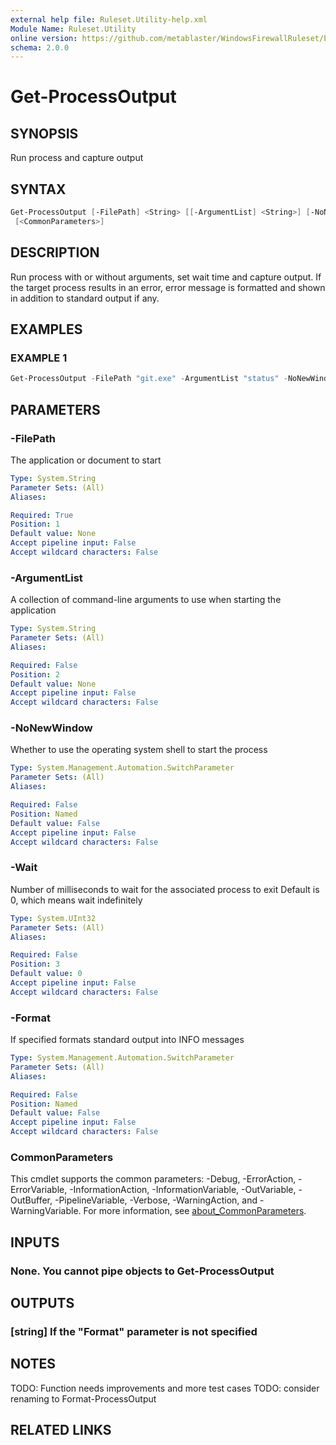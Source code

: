 ```yaml
---
external help file: Ruleset.Utility-help.xml
Module Name: Ruleset.Utility
online version: https://github.com/metablaster/WindowsFirewallRuleset/blob/master/Modules/Ruleset.Utility/Help/en-US/Get-ProcessOutput.md
schema: 2.0.0
---
```


# Get-ProcessOutput

## SYNOPSIS

Run process and capture output

## SYNTAX

```powershell
Get-ProcessOutput [-FilePath] <String> [[-ArgumentList] <String>] [-NoNewWindow] [[-Wait] <UInt32>] [-Format]
 [<CommonParameters>]
```

## DESCRIPTION

Run process with or without arguments, set wait time and capture output.
If the target process results in an error, error message is formatted and shown in addition
to standard output if any.

## EXAMPLES

### EXAMPLE 1

```powershell
Get-ProcessOutput -FilePath "git.exe" -ArgumentList "status" -NoNewWindow -Wait 3000
```

## PARAMETERS

### -FilePath

The application or document to start

```yaml
Type: System.String
Parameter Sets: (All)
Aliases:

Required: True
Position: 1
Default value: None
Accept pipeline input: False
Accept wildcard characters: False
```

### -ArgumentList

A collection of command-line arguments to use when starting the application

```yaml
Type: System.String
Parameter Sets: (All)
Aliases:

Required: False
Position: 2
Default value: None
Accept pipeline input: False
Accept wildcard characters: False
```

### -NoNewWindow

Whether to use the operating system shell to start the process

```yaml
Type: System.Management.Automation.SwitchParameter
Parameter Sets: (All)
Aliases:

Required: False
Position: Named
Default value: False
Accept pipeline input: False
Accept wildcard characters: False
```

### -Wait

Number of milliseconds to wait for the associated process to exit
Default is 0, which means wait indefinitely

```yaml
Type: System.UInt32
Parameter Sets: (All)
Aliases:

Required: False
Position: 3
Default value: 0
Accept pipeline input: False
Accept wildcard characters: False
```

### -Format

If specified formats standard output into INFO messages

```yaml
Type: System.Management.Automation.SwitchParameter
Parameter Sets: (All)
Aliases:

Required: False
Position: Named
Default value: False
Accept pipeline input: False
Accept wildcard characters: False
```

### CommonParameters

This cmdlet supports the common parameters: -Debug, -ErrorAction, -ErrorVariable, -InformationAction, -InformationVariable, -OutVariable, -OutBuffer, -PipelineVariable, -Verbose, -WarningAction, and -WarningVariable. For more information, see [about_CommonParameters](http://go.microsoft.com/fwlink/?LinkID=113216).

## INPUTS

### None. You cannot pipe objects to Get-ProcessOutput

## OUTPUTS

### [string] If the "Format" parameter is not specified

## NOTES

TODO: Function needs improvements and more test cases
TODO: consider renaming to Format-ProcessOutput

## RELATED LINKS
